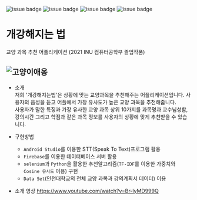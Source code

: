 ![issue badge](https://img.shields.io/badge/AndroidStudio-deepgreen)
![issue badge](https://img.shields.io/badge/Python-green)
![issue badge](https://img.shields.io/badge/Kotlin-blue)
![issue badge](https://img.shields.io/badge/Firebase-red)  
# 개강해지는 법 



교양 과목 추천 어플리케이션 (2021 INU 컴퓨터공학부 졸업작품)
  
![고양이애옹](https://blogfiles.pstatic.net/MjAyMTA1MTZfMTcz/MDAxNjIxMTY2OTQyMTgx.-iMqdkLdVwGJr5NbdpeJsjZeI1ZS5Tvt1d8cXDwTL3cg.ZPSwz9kFJmQpbYwbFS84v7PBLZJli6lIwJU5bXFwOpUg.PNG.lifely98/%EA%B0%9C%EA%B0%95%ED%95%B4%EC%A7%80%EB%8A%94%EB%B2%95_%EB%A1%9C%EA%B3%A0.png?type=w3)
---
- 소개  
저희 '개강해지는법'은 상황에 맞는 교양과목을 추천해주는 어플리케이션입니다.  사용자의 음성을 듣고 어플에서 가장 유사도가 높은 교양 과목을 추천해줍니다.  
사용자가 말한 특징과 가장 유사한 교양 과목 상위 10가지를 과목명과 교수님성함, 강의시간 그리고 학점과 같은 과목 정보를 사용자의 상황에 맞게 추천받을 수 있습니다.    

- 구현방법  
  - `Android Studio`를 이용한 STT(Speak To Text)프로그램 활용  
  - `Firebase`를 이용한 데이터베이스 서버 활용  
  - `selenium`과 `Python`을 활용한 추천알고리즘(`TF-IDF`를 이용한 가중치와 `Cosine 유사도` 이용) 구현
  - `Data Set`(인천대학교의 전체 교양 과목과 강의계획서 데이터) 이용  
- 소개 영상
https://www.youtube.com/watch?v=Br-lyMD999Q
